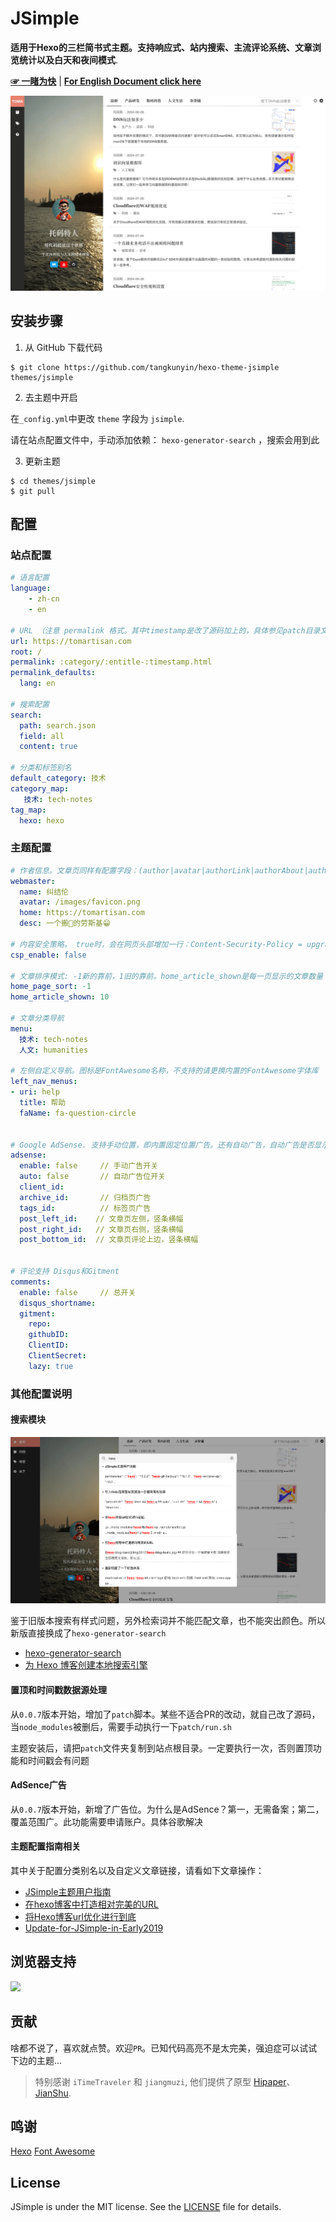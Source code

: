 # JSimple

**适用于Hexo的三栏简书式主题。支持响应式、站内搜索、主流评论系统、文章浏览统计以及白天和夜间模式**.

[**☞ 一睹为快**](https://tomartisan.com) | [**For English Document click here**](https://github.com/tangkunyin/hexo-theme-jsimple/blob/master/README.md)

![JSimple-Desktop](/source/images/JSimple-Desktop.png)


## 安装步骤

1. 从 GitHub 下载代码

```shell
$ git clone https://github.com/tangkunyin/hexo-theme-jsimple themes/jsimple
```
2. 去主题中开启

在`_config.yml`中更改 `theme` 字段为 `jsimple`.

请在站点配置文件中，手动添加依赖： `hexo-generator-search` ，搜索会用到此

3. 更新主题

```shell
$ cd themes/jsimple
$ git pull
```


## 配置

### 站点配置

```yml
# 语言配置
language:
    - zh-cn
    - en

# URL （注意 permalink 格式。其中timestamp是改了源码加上的，具体参见patch目录文件）
url: https://tomartisan.com
root: /
permalink: :category/:entitle-:timestamp.html
permalink_defaults:
  lang: en

# 搜索配置
search:
  path: search.json
  field: all
  content: true
  
# 分类和标签别名
default_category: 技术
category_map:
   技术: tech-notes
tag_map:
  hexo: hexo
```


### 主题配置

```yml
# 作者信息。文章页同样有配置字段：(author|avatar|authorLink|authorAbout|authorDesc），同时配置时，文章页的会优先于主题。当多人创作时，这个配置会很有用
webmaster:
  name: 纠结伦
  avatar: /images/favicon.png
  home: https://tomartisan.com
  desc: 一个搬🧱的劳斯基😁️️

# 内容安全策略。 true时，会在网页头部增加一行：Content-Security-Policy = upgrade-insecure-requests。会将不是https的资源自动提升为https
csp_enable: false

# 文章排序模式: -1新的靠前，1旧的靠前。home_article_shown是每一页显示的文章数量（分页条数）
home_page_sort: -1
home_article_shown: 10

# 文章分类导航  
menu:
  技术: tech-notes
  人文: humanities

# 左侧自定义导航。图标是FontAwesome名称，不支持的请更换内置的FontAwesome字体库
left_nav_menus:
- uri: help
  title: 帮助
  faName: fa-question-circle
  
  
# Google AdSense. 支持手动位置，即内置固定位置广告。还有自动广告，自动广告是否显示、显示在哪，由谷歌决定，因此你如果觉得手动广告不爽，可是用自动模式
adsense:
  enable: false     // 手动广告开关
  auto: false       // 自动广告位开关 
  client_id:
  archive_id:       // 归档页广告
  tags_id:          // 标签页广告
  post_left_id:    // 文章页左侧，竖条横幅
  post_right_id:   // 文章页右侧，竖条横幅
  post_bottom_id:  // 文章页评论上边，竖条横幅


# 评论支持 Disqus和Gitment
comments:
  enable: false     // 总开关
  disqus_shortname:
  gitment:
    repo:
    githubID:
    ClientID:
    ClientSecret:
    lazy: true
```

### 其他配置说明

#### 搜索模块

![JSimple-Desktop](/source/images/JSimple-Desktop-With-LocalSearch.png)

鉴于旧版本搜索有样式问题，另外检索词并不能匹配文章，也不能突出颜色。所以新版直接换成了`hexo-generator-search`

- [hexo-generator-search](https://github.com/wzpan/hexo-generator-search)
- [为 Hexo 博客创建本地搜索引擎](https://liam.page/2017/09/21/local-search-engine-in-Hexo-site/)


#### 置顶和时间戳数据源处理

 从`0.0.7`版本开始，增加了`patch`脚本。某些不适合PR的改动，就自己改了源码，当`node_modules`被删后，需要手动执行一下`patch/run.sh`
 
 主题安装后，请把`patch`文件夹复制到站点根目录。一定要执行一次，否则置顶功能和时间戳会有问题

#### AdSence广告

从`0.0.7`版本开始，新增了广告位。为什么是AdSence？第一，无需备案；第二，覆盖范围广。此功能需要申请账户。具体谷歌解决


#### 主题配置指南相关

其中关于配置分类别名以及自定义文章链接，请看如下文章操作：

- [JSimple主题用户指南](https://tomartisan.com/groceries/jsimple-usage/)
- [在hexo博客中打造相对完美的URL](https://tomartisan.com/groceries/hexo-perfect-link/)
- [将Hexo博客url优化进行到底](https://tomartisan.com/groceries/permalink-optimize-hexo/)
- [Update-for-JSimple-in-Early2019](https://tomartisan.com/groceries/the-update-for-jsimple-in-early2019/)

## 浏览器支持

![](https://raw.githubusercontent.com/iTimeTraveler/hexo-theme-hipaper/master/source/preview/browser-support.png?raw=true)


## 贡献

啥都不说了，喜欢就点赞。欢迎`PR`。已知代码高亮不是太完美，强迫症可以试试下边的主题...

> 特别感谢 `iTimeTraveler` 和 `jiangmuzi`, 他们提供了原型 [Hipaper](https://github.com/iTimeTraveler/hexo-theme-hipaper)、 [JianShu](https://github.com/jiangmuzi/jianshu).


## 鸣谢

[Hexo](https://hexo.io)
[Font Awesome](http://fontawesome.io)

## License

JSimple is under the MIT license. See the [LICENSE](https://github.com/tangkunyin/hexo-theme-jsimple/blob/master/LICENSE) file for details.

